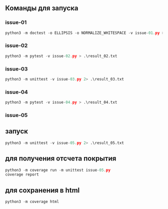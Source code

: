 ## Команды для запуска 
### issue-01 
```python
python3 -m doctest -o ELLIPSIS -o NORMALIZE_WHITESPACE -v issue-01.py > .\result_01.txt
```
### issue-02 
```python
python3 -m pytest -v issue-02.py > .\result_02.txt
```
### issue-03 
```python
python3 -m unittest -v issue-03.py 2> .\result_03.txt 
```
### issue-04
```python
python3 -m pytest -v issue-04.py > .\result_04.txt
```
### issue-05
## запуск
```python
python3 -m unittest -v issue-05.py 2> .\result_05.txt
```
## для получения отсчета покрытия
```python
python3 -m coverage run -m unittest issue-05.py
coverage report
```
## для сохранения в html
```python
python3 -m coverage html
```